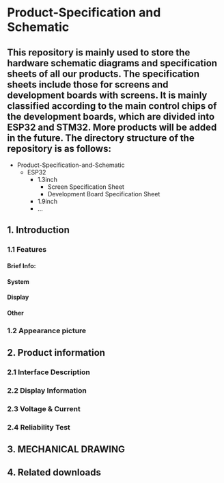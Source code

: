 # Product-Specification and Schematic
 
 ## This repository is mainly used to store the hardware schematic diagrams and specification sheets of all our products. The specification sheets include those for screens and development boards with screens. It is mainly classified according to the main control chips of the development boards, which are divided into ESP32 and STM32. More products will be added in the future. The directory structure of the repository is as follows:
* Product-Specification-and-Schematic
  * ESP32
    * 1.3inch
      * Screen Specification Sheet
      * Development Board Specification Sheet
    * 1.9inch
    * ... 
## 1. Introduction	
 ### 1.1 Features
 #### Brief Info:
 #### System
 #### Display
 #### Other
 ###  1.2 Appearance picture	
## 2. Product information	
 ### 2.1 Interface Description	
 ### 2.2 Display Information	
 ### 2.3 Voltage & Current	
 ###  2.4 Reliability Test	
## 3. MECHANICAL DRAWING	
## 4. Related downloads	
